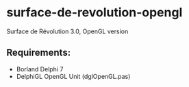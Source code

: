 # surface-de-revolution-opengl

Surface de Révolution 3.0, OpenGL version

## Requirements:

* Borland Delphi 7
* DelphiGL OpenGL Unit (dglOpenGL.pas) 


